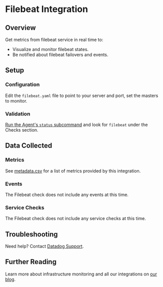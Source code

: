 # Filebeat Integration

## Overview

Get metrics from filebeat service in real time to:

* Visualize and monitor filebeat states.
* Be notified about filebeat failovers and events.

## Setup

### Configuration

Edit the `filebeat.yaml` file to point to your server and port, set the masters to monitor.

### Validation

[Run the Agent's `status` subcommand][1] and look for `filebeat` under the Checks section.

## Data Collected
### Metrics
See [metadata.csv][2] for a list of metrics provided by this integration.

### Events
The Filebeat check does not include any events at this time.

### Service Checks
The Filebeat check does not include any service checks at this time.

## Troubleshooting
Need help? Contact [Datadog Support][3].

## Further Reading

Learn more about infrastructure monitoring and all our integrations on [our blog][4].

[1]: https://docs.datadoghq.com/agent/faq/agent-commands/#agent-status-and-information
[2]: https://github.com/DataDog/integrations-extras/blob/master/filebeat/metadata.csv
[3]: http://docs.datadoghq.com/help/
[4]: https://www.datadoghq.com/blog/
